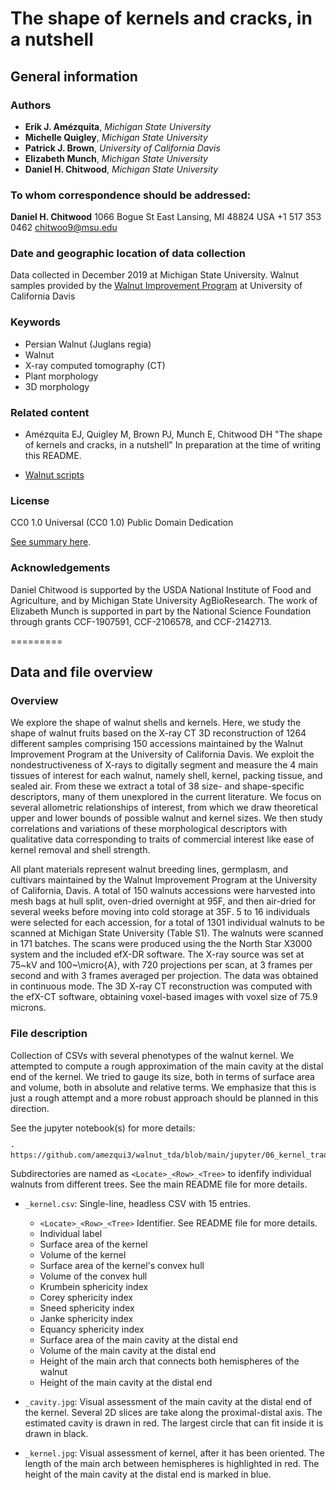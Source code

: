 # The shape of kernels and cracks, in a nutshell

## General information

### Authors

- **Erik J. Amézquita**, _Michigan State University_
- **Michelle Quigley**, _Michigan State University_
- **Patrick J. Brown**, _University of California Davis_
- **Elizabeth Munch**, _Michigan State University_
- **Daniel H. Chitwood**, _Michigan State University_

### To whom correspondence should be addressed:

**Daniel H. Chitwood**
1066 Bogue St
East Lansing, MI 48824
USA
+1 517 353 0462
chitwoo9@msu.edu

### Date and geographic location of data collection

Data collected in December 2019 at Michigan State University. Walnut samples provided by the [Walnut Improvement Program](https://fruitsandnuts.ucdavis.edu/collaborators/california-walnut-board/reports) at University of California Davis

### Keywords

- Persian Walnut (Juglans regia)
- Walnut
- X-ray computed tomography (CT)
- Plant morphology
- 3D morphology

### Related content

- Amézquita EJ, Quigley M, Brown PJ, Munch E, Chitwood DH "The shape of kernels and cracks, in a nutshell" In preparation at the time of writing this README.

- [Walnut scripts](https://github.com/amezqui3/walnut_tda)

### License

CC0 1.0 Universal (CC0 1.0)
Public Domain Dedication 

[See summary here](https://creativecommons.org/publicdomain/zero/1.0/).

### Acknowledgements

Daniel Chitwood is supported by the USDA National Institute of Food and Agriculture, and by Michigan State University AgBioResearch. The work of Elizabeth Munch is supported in part by the National Science Foundation through grants CCF-1907591, CCF-2106578, and CCF-2142713.

=========

## Data and file overview

### Overview

We explore the shape of walnut shells and kernels. Here, we study the shape of walnut fruits based on the X-ray CT 3D reconstruction of 1264 different samples comprising 150 accessions maintained by the Walnut Improvement Program at the University of California Davis. We exploit the nondestructiveness of X-rays to digitally segment and measure the 4 main tissues of interest for each walnut, namely shell, kernel, packing tissue, and sealed air. From these we extract a total of 38 size- and shape-specific descriptors, many of them unexplored in the current literature. We focus on several allometric relationships of interest, from which we draw theoretical upper and lower bounds of possible walnut and kernel sizes. We then study correlations and variations of these morphological descriptors with qualitative data corresponding to traits of commercial interest like ease of kernel removal and shell strength.

All plant materials represent walnut breeding lines, germplasm, and cultivars maintained by the Walnut Improvement Program at the University of California, Davis. A total of 150 walnuts accessions were harvested into mesh bags at hull split, oven-dried overnight at 95F, and then air-dried for several weeks before moving into cold storage at 35F. 5 to 16 individuals were selected for each accession, for a total of 1301 individual walnuts to be scanned at Michigan State University (Table S1). The walnuts were scanned in 171 batches. The scans were produced using the the North Star X3000 system and the included efX-DR software. The X-ray source was set at 75~kV and 100~\micro{A}, with 720 projections per scan, at 3 frames per second and with 3 frames averaged per projection. The data was obtained in continuous mode. The 3D X-ray CT reconstruction was computed with the efX-CT software, obtaining voxel-based images with voxel size of 75.9 microns.

### File description

Collection of CSVs with several phenotypes of the walnut kernel. We attempted to compute a rough approximation of the main cavity at the distal end of the kernel. We tried to gauge its size, both in terms of surface area and volume, both in absolute and relative terms. We emphasize that this is just a rough attempt and a more robust approach should be planned in this direction.

See the jupyter notebook(s) for more details:

```
- https://github.com/amezqui3/walnut_tda/blob/main/jupyter/06_kernel_traditional.ipynb
```

Subdirectories are named as `<Locate>_<Row>_<Tree>` to idenfify individual walnuts from different trees. See the main README file for more details.

- `_kernel.csv`: Single-line, headless CSV with 15 entries.
    - `<Locate>_<Row>_<Tree>` Identifier. See README file for more details.
    - Individual label
    - Surface area of the kernel
    - Volume of the kernel
    - Surface area of the kernel's convex hull
    - Volume of the convex hull
    - Krumbein sphericity index
    - Corey sphericity index
    - Sneed sphericity index
    - Janke sphericity index
    - Equancy sphericity index
    - Surface area of the main cavity at the distal end
    - Volume of the main cavity at the distal end
    - Height of the main arch that connects both hemispheres of the walnut
    - Height of the main cavity at the distal end
    
- `_cavity.jpg`: Visual assessment of the main cavity at the distal end of the kernel. Several 2D slices are take along the proximal-distal axis. The estimated cavity is drawn in red. The largest circle that can fit inside it is drawn in black.

- `_kernel.jpg`: Visual assessment of kernel, after it has been oriented. The length of the main arch between hemispheres is highlighted in red. The height of the main cavity at the distal end is marked in blue.
